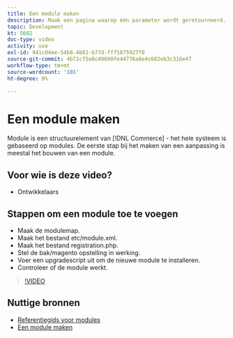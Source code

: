 ```yaml
---
title: Een module maken
description: Maak een pagina waarop één parameter wordt geretourneerd.
topic: Development
kt: 5602
doc-type: video
activity: use
exl-id: 941c04ee-54b8-4b81-b77d-fff5875927f0
source-git-commit: 4b72cf5e0c49690fe44776a6e4c682eb3c316e47
workflow-type: tm+mt
source-wordcount: '101'
ht-degree: 0%

---
```


# Een module maken

Module is een structuurelement van [!DNL Commerce] - het hele systeem is gebaseerd op modules. De eerste stap bij het maken van een aanpassing is meestal het bouwen van een module.

## Voor wie is deze video?

- Ontwikkelaars

## Stappen om een module toe te voegen

- Maak de modulemap.
- Maak het bestand etc/module.xml.
- Maak het bestand registration.php.
- Stel de bak/magento opstelling in werking.
- Voer een upgradescript uit om de nieuwe module te installeren.
- Controleer of de module werkt.

>[!VIDEO](https://video.tv.adobe.com/v/35792?quality=12&learn=on)

## Nuttige bronnen

- [Referentiegids voor modules](https://devdocs.magento.com/guides/v2.4/mrg/intro.html)
- [Een module maken](https://devdocs.magento.com/videos/fundamentals/create-a-new-module/)
